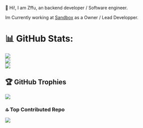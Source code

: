 👋 Hi!, I am Zffu, an backend developer / Software engineer.

Im Currently working at [Sandbox](https://discord.gg/yJU6qhWc29) as a Owner / Lead Developper.

# 📊 GitHub Stats:
![](https://github-readme-stats.vercel.app/api?username=Zffu&theme=dark&hide_border=true&include_all_commits=false&count_private=false)<br/>
![](https://github-readme-streak-stats.herokuapp.com/?user=Zffu&theme=dark&hide_border=true)<br/>
![](https://github-readme-stats.vercel.app/api/top-langs/?username=Zffu&theme=dark&hide_border=true&include_all_commits=false&count_private=false&layout=compact)

## 🏆 GitHub Trophies
![](https://github-profile-trophy.vercel.app/?username=Zffu&theme=radical&no-frame=false&no-bg=true&margin-w=4)

### 🔝 Top Contributed Repo
![](https://github-contributor-stats.vercel.app/api?username=Zffu&limit=5&theme=dark&combine_all_yearly_contributions=true)
